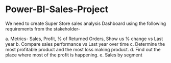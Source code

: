 # Power-BI-Sales-Project
We need to create Super Store sales analysis Dashboard using the following requirements from the stakeholder-

a. Metrics- Sales, Profit, % of Returned Orders, Show us % change vs Last year
b. Compare sales performance vs Last year over time
c. Determine the most profitable product and the most loss making product.
d. Find out the place where most of the profit is happening.
e. Sales by segment
